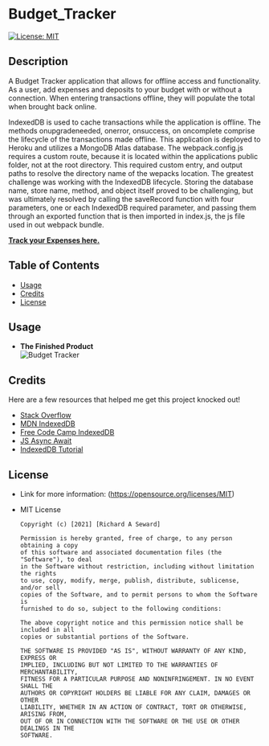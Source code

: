 # Budget_Tracker
[![License: MIT](https://img.shields.io/badge/License-MIT-yellow.svg)](https://opensource.org/licenses/MIT)

## Description
A Budget Tracker application that allows for offline access and functionality. As a user, add expenses and deposits to your budget with or without a connection. When entering transactions offline, they will populate the total when brought back online.

IndexedDB is used to cache transactions while the application is offline. The methods onupgradeneeded, onerror, onsuccess, on oncomplete comprise the lifecycle of the transactions made offline. This application is deployed to Heroku and utilizes a MongoDB Atlas database. The webpack.config.js requires a custom route, because it is located within the applications public folder, not at the root directory. This required custom entry, and output paths to resolve the directory name of the wepacks location. The greatest challenge was working with the IndexedDB lifecycle. Storing the database name, store name, method, and object itself proved to be challenging, but was ultimately resolved by calling the saveRecord function with four parameters, one or each IndexedDB required parameter, and passing them through an exported function that is then imported in index.js, the js file used in out webpack bundle.

**[Track your Expenses here.](https://serene-thicket-18374.herokuapp.com/)**

## Table of Contents
* [Usage](#usage)
* [Credits](#credits)
* [License](#license)

## Usage
* **The Finished Product**  
![Budget Tracker](assets/images/snapshot.png)

## Credits
Here are a few resources that helped me get this project knocked out!
* [Stack Overflow](https://stackoverflow.com/questions/51810615/webpack-4-error-in-entry-module-not-found-error-cant-resolve-src)
* [MDN IndexedDB](https://developer.mozilla.org/en-US/docs/Web/API/IndexedDB_API/Using_IndexedDB#updating_an_entry_in_the_database)
* [Free Code Camp IndexedDB](https://www.freecodecamp.org/news/a-quick-but-complete-guide-to-indexeddb-25f030425501/)
* [JS Async Await](https://javascript.info/async-await)
* [IndexedDB Tutorial](https://video.search.yahoo.com/search/video;_ylt=Awr9DtgIKpdguvgAyotXNyoA;_ylu=Y29sbwNncTEEcG9zAzEEdnRpZAMEc2VjA3Nj?p=indexedDB+tutorial&fr=mcafee#id=12&vid=22f688e9587515f49030357cde6c9072&action=view)

## License
* Link for more information: (https://opensource.org/licenses/MIT)
* MIT License

      Copyright (c) [2021] [Richard A Seward]
      
      Permission is hereby granted, free of charge, to any person obtaining a copy
      of this software and associated documentation files (the "Software"), to deal
      in the Software without restriction, including without limitation the rights
      to use, copy, modify, merge, publish, distribute, sublicense, and/or sell
      copies of the Software, and to permit persons to whom the Software is
      furnished to do so, subject to the following conditions:
      
      The above copyright notice and this permission notice shall be included in all
      copies or substantial portions of the Software.
      
      THE SOFTWARE IS PROVIDED "AS IS", WITHOUT WARRANTY OF ANY KIND, EXPRESS OR
      IMPLIED, INCLUDING BUT NOT LIMITED TO THE WARRANTIES OF MERCHANTABILITY,
      FITNESS FOR A PARTICULAR PURPOSE AND NONINFRINGEMENT. IN NO EVENT SHALL THE
      AUTHORS OR COPYRIGHT HOLDERS BE LIABLE FOR ANY CLAIM, DAMAGES OR OTHER
      LIABILITY, WHETHER IN AN ACTION OF CONTRACT, TORT OR OTHERWISE, ARISING FROM,
      OUT OF OR IN CONNECTION WITH THE SOFTWARE OR THE USE OR OTHER DEALINGS IN THE
      SOFTWARE.

